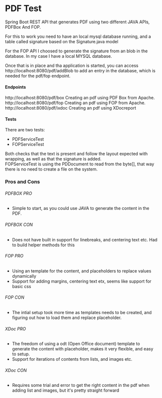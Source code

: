 # PDF Test
Spring Boot REST API that generates PDF using two different JAVA APIs, PDFBox And FOP.

For this to work you need to have an local mysql database running, and a table called signature based on the Signature.java model

For the FOP API I choosed to generate the signature from an blob in the database. In my case I have a local MYSQL database.

Once that is in place and tha application is started, you can access
http://localhost:8080/pdf/addBlob to add an entry in the database, which
is needed for the pdf/fop endpoint.

#### Endpoints
http://localhost:8080/pdf/box Creating an pdf using PDF Box from Apache. <br>
http://localhost:8080/pdf/fop Creating an pdf using FOP from Apache.<br>
http://localhost:8080/pdf/ixdoc Creating an pdf using XDocreport


#### Tests
There are two tests: <br>
* PDFServiceTest
* FOPServiceTest

Both checks that the text is present and
follow the layout expected with wrapping, as well as that the signature is added. <br>
FOPServiceTest is using the PDDocument to read from the byte[], that way there is no need to create a file on the system. <br>

### Pros and Cons

###### PDFBOX PRO
* Simple to start, as you could use JAVA to generate the content in the PDF.


###### PDFBOX CON 
* Does not have built in support for linebreaks, and centering text etc. Had to build helper methods for this

###### FOP PRO
* Using an template for the content, and placeholders to replace values dynamically
* Support for adding margins, centering text etx, seems like support for basic css

###### FOP CON
* The intial setup took more time as templates needs to be created, and figuring out how to load them and replace placeholder.

###### XDoc PRO

* The freedom of using a  odt (Open Office document) template to generate the content with placeholder, makes it very flexible, and easy to setup.
* Support for iterations of contents from lists, and images etc.

###### XDoc CON

* Requires some trial and error to get the right content in the pdf when adding list and images, but it's pretty straight forward 